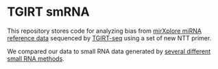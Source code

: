 # TGIRT smRNA #

This repository stores code for analyzing bias from [mirXplore miRNA reference data](https://www.miltenyibiotec.com/US-en/products/macsmolecular/reagents/nucleic-acid-research/microrna-research/mirxplore-universal-reference.html) sequenced by [TGIRT-seq](http://www.ingex.com/tgirt-enzyme/) using a set of new NTT primer.

We compared our data to small RNA data generated by [several different small RNA methods](https://www.nature.com/articles/nbt.4183).
